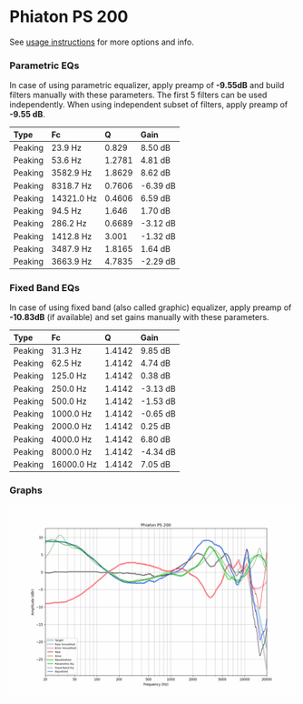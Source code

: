 # Phiaton PS 200
See [usage instructions](https://github.com/jaakkopasanen/AutoEq#usage) for more options and info.

### Parametric EQs
In case of using parametric equalizer, apply preamp of **-9.55dB** and build filters manually
with these parameters. The first 5 filters can be used independently.
When using independent subset of filters, apply preamp of **-9.55 dB**.

| Type    | Fc         |      Q | Gain     |
|:--------|:-----------|:-------|:---------|
| Peaking | 23.9 Hz    | 0.829  | 8.50 dB  |
| Peaking | 53.6 Hz    | 1.2781 | 4.81 dB  |
| Peaking | 3582.9 Hz  | 1.8629 | 8.62 dB  |
| Peaking | 8318.7 Hz  | 0.7606 | -6.39 dB |
| Peaking | 14321.0 Hz | 0.4606 | 6.59 dB  |
| Peaking | 94.5 Hz    | 1.646  | 1.70 dB  |
| Peaking | 286.2 Hz   | 0.6689 | -3.12 dB |
| Peaking | 1412.8 Hz  | 3.001  | -1.32 dB |
| Peaking | 3487.9 Hz  | 1.8165 | 1.64 dB  |
| Peaking | 3663.9 Hz  | 4.7835 | -2.29 dB |

### Fixed Band EQs
In case of using fixed band (also called graphic) equalizer, apply preamp of **-10.83dB**
(if available) and set gains manually with these parameters.

| Type    | Fc         |      Q | Gain     |
|:--------|:-----------|:-------|:---------|
| Peaking | 31.3 Hz    | 1.4142 | 9.85 dB  |
| Peaking | 62.5 Hz    | 1.4142 | 4.74 dB  |
| Peaking | 125.0 Hz   | 1.4142 | 0.38 dB  |
| Peaking | 250.0 Hz   | 1.4142 | -3.13 dB |
| Peaking | 500.0 Hz   | 1.4142 | -1.53 dB |
| Peaking | 1000.0 Hz  | 1.4142 | -0.65 dB |
| Peaking | 2000.0 Hz  | 1.4142 | 0.25 dB  |
| Peaking | 4000.0 Hz  | 1.4142 | 6.80 dB  |
| Peaking | 8000.0 Hz  | 1.4142 | -4.34 dB |
| Peaking | 16000.0 Hz | 1.4142 | 7.05 dB  |

### Graphs
![](./Phiaton%20PS%20200.png)
